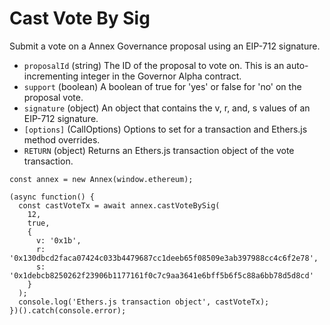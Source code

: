 # Cast Vote By Sig

Submit a vote on a Annex Governance proposal using an EIP-712 signature.

* `proposalId` \(string\) The ID of the proposal to vote on. This is an auto-incrementing integer in the Governor Alpha contract.
* `support` \(boolean\) A boolean of true for 'yes' or false for 'no' on the proposal vote.
* `signature` \(object\) An object that contains the v, r, and, s values of an EIP-712 signature.
* `[options]` \(CallOptions\) Options to set for a transaction and Ethers.js method overrides.
* `RETURN` \(object\) Returns an Ethers.js transaction object of the vote transaction.

```text
const annex = new Annex(window.ethereum);

(async function() {
  const castVoteTx = await annex.castVoteBySig(
    12,
    true,
    {
      v: '0x1b',
      r: '0x130dbcd2faca07424c033b4479687cc1deeb65f08509e3ab397988cc4c6f2e78',
      s: '0x1debcb8250262f23906b1177161f0c7c9aa3641e6bff5b6f5c88a6bb78d5d8cd'
    }
  );
  console.log('Ethers.js transaction object', castVoteTx);
})().catch(console.error);
```

